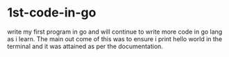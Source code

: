 # 1st-code-in-go
write my first program in go and will continue to write more  code in go lang as i learn.
The main out come of this was to ensure i print hello world in the terminal and it was attained as per the documentation.
